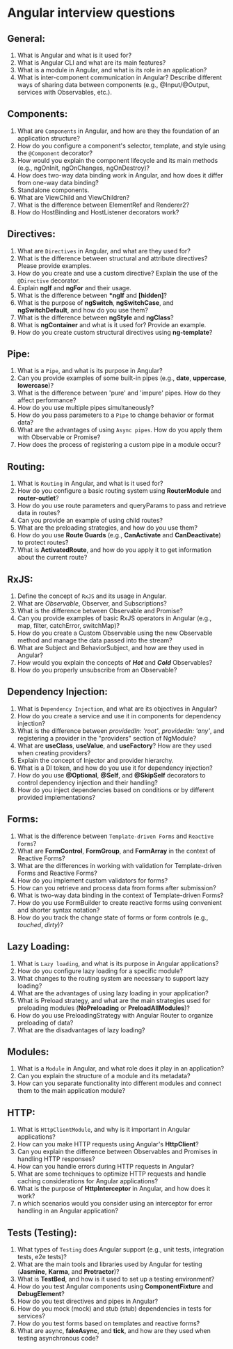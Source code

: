 # Angular interview questions

## General:

1. What is Angular and what is it used for?
2. What is Angular CLI and what are its main features?
3. What is a module in Angular, and what is its role in an application?
4. What is inter-component communication in Angular? Describe different ways of sharing data between components (e.g., @Input/@Output, services with Observables, etc.).

## Components:

1. What are `Components` in Angular, and how are they the foundation of an application structure?
2. How do you configure a component's selector, template, and style using the `@Component` decorator?
3. How would you explain the component lifecycle and its main methods (e.g., ngOnInit, ngOnChanges, ngOnDestroy)?
4. How does two-way data binding work in Angular, and how does it differ from one-way data binding?
5. Standalone components.
6. What are ViewChild and ViewChildren?
7. What is the difference between ElementRef and Renderer2?
8. How do HostBinding and HostListener decorators work?

## Directives:

1. What are `Directives` in Angular, and what are they used for?
2. What is the difference between structural and attribute directives? Please provide examples.
3. How do you create and use a custom directive? Explain the use of the `@Directive` decorator.
4. Explain **ngIf** and **ngFor** and their usage.
5. What is the difference between **\*ngIf** and **[hidden]**?
6. What is the purpose of **ngSwitch**, **ngSwitchCase**, and **ngSwitchDefault**, and how do you use them?
7. What is the difference between **ngStyle** and **ngClass**?
8. What is **ngContainer** and what is it used for? Provide an example.
9. How do you create custom structural directives using **ng-template**?

## Pipe:

1. What is a `Pipe`, and what is its purpose in Angular?
2. Can you provide examples of some built-in pipes (e.g., **date**, **uppercase**, **lowercase**)?
3. What is the difference between 'pure' and 'impure' pipes. How do they affect performance?
4. How do you use multiple pipes simultaneously?
5. How do you pass parameters to a `Pipe` to change behavior or format data?
6. What are the advantages of using `Async pipes`. How do you apply them with Observable or Promise?
7. How does the process of registering a custom pipe in a module occur?

## Routing:

1. What is `Routing` in Angular, and what is it used for?
2. How do you configure a basic routing system using **RouterModule** and **router-outlet**?
3. How do you use route parameters and queryParams to pass and retrieve data in routes?
4. Can you provide an example of using child routes?
5. What are the preloading strategies, and how do you use them?
6. How do you use **Route Guards** (e.g., **CanActivate** and **CanDeactivate**) to protect routes?
7. What is **ActivatedRoute**, and how do you apply it to get information about the current route?

## RxJS:

1. Define the concept of `RxJS` and its usage in Angular.
2. What are _Observable_, Observer, and Subscriptions?
3. What is the difference between Observable and Promise?
4. Can you provide examples of basic RxJS operators in Angular (e.g., map, filter, catchError, switchMap)?
5. How do you create a Custom Observable using the new Observable method and manage the data passed into the stream?
6. What are Subject and BehaviorSubject, and how are they used in Angular?
7. How would you explain the concepts of **_Hot_** and **_Cold_** Observables?
8. How do you properly unsubscribe from an Observable?

## Dependency Injection:

1. What is `Dependency Injection`, and what are its objectives in Angular?
2. How do you create a service and use it in components for dependency injection?
3. What is the difference between _providedIn: 'root'_, _providedIn: 'any'_, and registering a provider in the "providers" section of NgModule?
4. What are **useClass**, **useValue**, and **useFactory**? How are they used when creating providers?
5. Explain the concept of Injector and provider hierarchy.
6. What is a DI token, and how do you use it for dependency injection?
7. How do you use **@Optional**, **@Self**, and **@SkipSelf** decorators to control dependency injection and their handling?
8. How do you inject dependencies based on conditions or by different provided implementations?

## Forms:

1. What is the difference between `Template-driven Forms` and `Reactive Forms`?
2. What are **FormControl**, **FormGroup**, and **FormArray** in the context of Reactive Forms?
3. What are the differences in working with validation for Template-driven Forms and Reactive Forms?
4. How do you implement custom validators for forms?
5. How can you retrieve and process data from forms after submission?
6. What is two-way data binding in the context of Template-driven Forms?
7. How do you use FormBuilder to create reactive forms using convenient and shorter syntax notation?
8. How do you track the change state of forms or form controls (e.g., _touched_, _dirty_)?

## Lazy Loading:

1. What is `Lazy loading`, and what is its purpose in Angular applications?
2. How do you configure lazy loading for a specific module?
3. What changes to the routing system are necessary to support lazy loading?
4. What are the advantages of using lazy loading in your application?
5. What is Preload strategy, and what are the main strategies used for preloading modules (**NoPreloading** or **PreloadAllModules**)?
6. How do you use PreloadingStrategy with Angular Router to organize preloading of data?
7. What are the disadvantages of lazy loading?

## Modules:

1. What is a `Module` in Angular, and what role does it play in an application?
2. Can you explain the structure of a module and its metadata?
3. How can you separate functionality into different modules and connect them to the main application module?

## HTTP:

1. What is `HttpClientModule`, and why is it important in Angular applications?
2. How can you make HTTP requests using Angular's **HttpClient**?
3. Can you explain the difference between Observables and Promises in handling HTTP responses?
4. How can you handle errors during HTTP requests in Angular?
5. What are some techniques to optimize HTTP requests and handle caching considerations for Angular applications?
6. What is the purpose of **HttpInterceptor** in Angular, and how does it work?
7. n which scenarios would you consider using an interceptor for error handling in an Angular application?

## Tests (Testing):

1. What types of `Testing` does Angular support (e.g., unit tests, integration tests, e2e tests)?
2. What are the main tools and libraries used by Angular for testing (**Jasmine**, **Karma**, and **Protractor**)?
3. What is **TestBed**, and how is it used to set up a testing environment?
4. How do you test Angular components using **ComponentFixture** and **DebugElement**?
5. How do you test directives and pipes in Angular?
6. How do you mock (mock) and stub (stub) dependencies in tests for services?
7. How do you test forms based on templates and reactive forms?
8. What are async, **fakeAsync**, and **tick**, and how are they used when testing asynchronous code?
